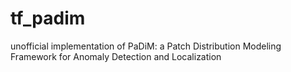 # tf_padim
unofficial implementation of PaDiM: a Patch Distribution Modeling Framework for Anomaly Detection and Localization
